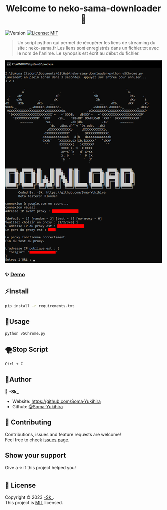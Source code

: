 <h1 align="center">Welcome to neko-sama-downloader 👋</h1>
<p>
  <img alt="Version" src="https://img.shields.io/badge/version-1.0.0-blue.svg?cacheSeconds=2592000" />
  <a href="https://github.com/Soma-Yukihira/neko-sama-downloader/blob/main/LICENSE" target="_blank">
    <img alt="License: MIT" src="https://img.shields.io/badge/License-MIT-yellow.svg" />
  </a>
</p>

> Un script python qui permet de récupérer les liens de streaming du site : neko-sama.fr Les liens sont enregistrés dans un fichier.txt avec le nom de l'anime. Le synopsis est écrit au début du fichier.

<img alt="neko-sama-downloader" src="download.png"/>

### ✨ [Demo](https://github.com/Soma-Yukihira/neko-sama-downloader/blob/main/download.png)

## ⚡Install

```sh
pip install -r requirements.txt
```

## 🚀Usage

```sh
python v5Chrome.py
```

## 🌪Stop Script

```sh
Ctrl + C
```

## 🚀Author

👤 **-Sk_**

* Website: https://github.com/Soma-Yukihira
* Github: [@Soma-Yukihira](https://github.com/Soma-Yukihira)

## 🤝 Contributing

Contributions, issues and feature requests are welcome!<br />Feel free to check [issues page](https://github.com/Soma-Yukihira/neko-sama-downloader/issues). 

## Show your support

Give a ⭐️ if this project helped you!

## 📝 License

Copyright © 2023 [-Sk_](https://github.com/Soma-Yukihira).<br />
This project is [MIT](https://github.com/Soma-Yukihira/neko-sama-downloader/blob/main/LICENSE) licensed.

